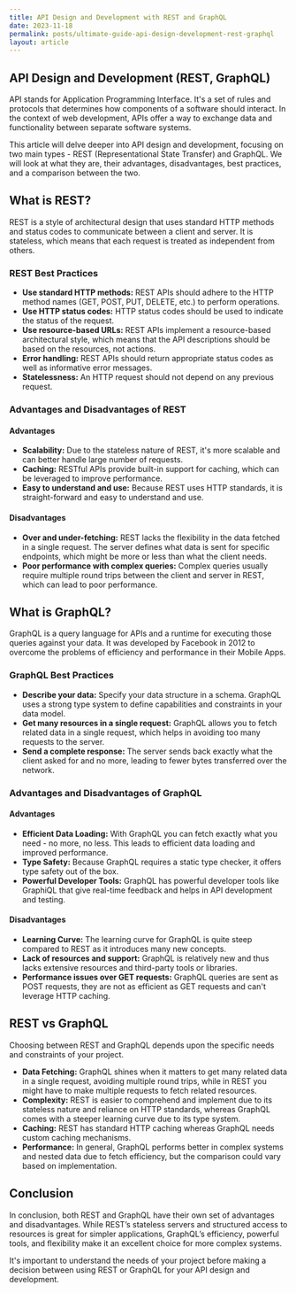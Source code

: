 ```yaml
---
title: API Design and Development with REST and GraphQL
date: 2023-11-18
permalink: posts/ultimate-guide-api-design-development-rest-graphql
layout: article
---
```


## API Design and Development (REST, GraphQL)

API stands for Application Programming Interface. It's a set of rules and protocols that determines how components of a software should interact. In the context of web development, APIs offer a way to exchange data and functionality between separate software systems.

This article will delve deeper into API design and development, focusing on two main types - REST (Representational State Transfer) and GraphQL. We will look at what they are, their advantages, disadvantages, best practices, and a comparison between the two.

## What is REST?

REST is a style of architectural design that uses standard HTTP methods and status codes to communicate between a client and server. It is stateless, which means that each request is treated as independent from others.

### REST Best Practices

- **Use standard HTTP methods:** REST APIs should adhere to the HTTP method names (GET, POST, PUT, DELETE, etc.) to perform operations.
- **Use HTTP status codes:** HTTP status codes should be used to indicate the status of the request.
- **Use resource-based URLs:** REST APIs implement a resource-based architectural style, which means that the API descriptions should be based on the resources, not actions.
- **Error handling:** REST APIs should return appropriate status codes as well as informative error messages.
- **Statelessness:** An HTTP request should not depend on any previous request.

### Advantages and Disadvantages of REST

#### Advantages

- **Scalability:** Due to the stateless nature of REST, it's more scalable and can better handle large number of requests.
- **Caching:** RESTful APIs provide built-in support for caching, which can be leveraged to improve performance.
- **Easy to understand and use:** Because REST uses HTTP standards, it is straight-forward and easy to understand and use.

#### Disadvantages

- **Over and under-fetching:** REST lacks the flexibility in the data fetched in a single request. The server defines what data is sent for specific endpoints, which might be more or less than what the client needs.
- **Poor performance with complex queries:** Complex queries usually require multiple round trips between the client and server in REST, which can lead to poor performance.

## What is GraphQL?

GraphQL is a query language for APIs and a runtime for executing those queries against your data. It was developed by Facebook in 2012 to overcome the problems of efficiency and performance in their Mobile Apps.

### GraphQL Best Practices

- **Describe your data:** Specify your data structure in a schema. GraphQL uses a strong type system to define capabilities and constraints in your data model.
- **Get many resources in a single request:** GraphQL allows you to fetch related data in a single request, which helps in avoiding too many requests to the server.
- **Send a complete response:** The server sends back exactly what the client asked for and no more, leading to fewer bytes transferred over the network.

### Advantages and Disadvantages of GraphQL

#### Advantages

- **Efficient Data Loading:** With GraphQL you can fetch exactly what you need - no more, no less. This leads to efficient data loading and improved performance.
- **Type Safety:** Because GraphQL requires a static type checker, it offers type safety out of the box.
- **Powerful Developer Tools:** GraphQL has powerful developer tools like GraphiQL that give real-time feedback and helps in API development and testing.

#### Disadvantages

- **Learning Curve:** The learning curve for GraphQL is quite steep compared to REST as it introduces many new concepts.
- **Lack of resources and support:** GraphQL is relatively new and thus lacks extensive resources and third-party tools or libraries.
- **Performance issues over GET requests:** GraphQL queries are sent as POST requests, they are not as efficient as GET requests and can't leverage HTTP caching.

## REST vs GraphQL

Choosing between REST and GraphQL depends upon the specific needs and constraints of your project.

- **Data Fetching:** GraphQL shines when it matters to get many related data in a single request, avoiding multiple round trips, while in REST you might have to make multiple requests to fetch related resources.
- **Complexity:** REST is easier to comprehend and implement due to its stateless nature and reliance on HTTP standards, whereas GraphQL comes with a steeper learning curve due to its type system.
- **Caching:** REST has standard HTTP caching whereas GraphQL needs custom caching mechanisms.
- **Performance:** In general, GraphQL performs better in complex systems and nested data due to fetch efficiency, but the comparison could vary based on implementation.

## Conclusion

In conclusion, both REST and GraphQL have their own set of advantages and disadvantages. While REST’s stateless servers and structured access to resources is great for simpler applications, GraphQL’s efficiency, powerful tools, and flexibility make it an excellent choice for more complex systems.

It's important to understand the needs of your project before making a decision between using REST or GraphQL for your API design and development.
